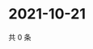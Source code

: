 # 2021-10-21

共 0 条

<!-- BEGIN WEIBO -->
<!-- 最后更新时间 Thu Oct 21 2021 02:09:08 GMT+0800 (China Standard Time) -->

<!-- END WEIBO -->
